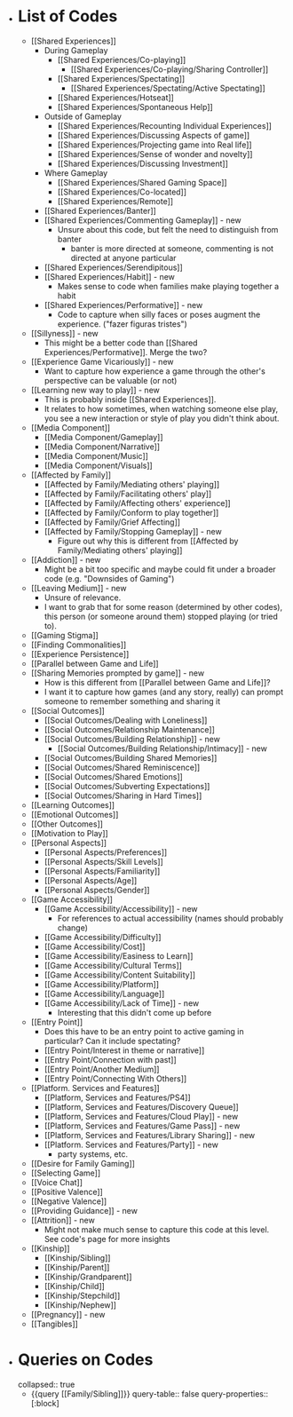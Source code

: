 - # List of Codes
	- [[Shared Experiences]]
		- During Gameplay
			- [[Shared Experiences/Co-playing]]
				- [[Shared Experiences/Co-playing/Sharing Controller]]
			- [[Shared Experiences/Spectating]]
				- [[Shared Experiences/Spectating/Active Spectating]]
			- [[Shared Experiences/Hotseat]]
			- [[Shared Experiences/Spontaneous Help]]
		- Outside of Gameplay
			- [[Shared Experiences/Recounting Individual Experiences]]
			- [[Shared Experiences/Discussing Aspects of game]]
			- [[Shared Experiences/Projecting game into Real life]]
			- [[Shared Experiences/Sense of wonder and novelty]]
			- [[Shared Experiences/Discussing Investment]]
		- Where Gameplay
			- [[Shared Experiences/Shared Gaming Space]]
			- [[Shared Experiences/Co-located]]
			- [[Shared Experiences/Remote]]
		- [[Shared Experiences/Banter]]
		- [[Shared Experiences/Commenting Gameplay]] - new
			- Unsure about this code, but felt the need to distinguish from banter
				- banter is more directed at someone, commenting is not directed at anyone particular
		- [[Shared Experiences/Serendipitous]]
		- [[Shared Experiences/Habit]] - new
			- Makes sense to code when families make playing together a habit
		- [[Shared Experiences/Performative]] - new
			- Code to capture when silly faces or poses augment the experience. ("fazer figuras tristes")
	- [[Sillyness]] - new
		- This might be a better code than [[Shared Experiences/Performative]]. Merge the two?
	- [[Experience Game Vicariously]] - new
		- Want to capture how experience a game through the other's perspective can be valuable (or not)
	- [[Learning new way to play]] - new
		- This is probably inside [[Shared Experiences]].
		- It relates to how sometimes, when watching someone else play, you see a new interaction or style of play you didn't think about.
	- [[Media Component]]
		- [[Media Component/Gameplay]]
		- [[Media Component/Narrative]]
		- [[Media Component/Music]]
		- [[Media Component/Visuals]]
	- [[Affected by Family]]
		- [[Affected by Family/Mediating others' playing]]
		- [[Affected by Family/Facilitating others' play]]
		- [[Affected by Family/Affecting others' experience]]
		- [[Affected by Family/Conform to play together]]
		- [[Affected by Family/Grief Affecting]]
		- [[Affected by Family/Stopping Gameplay]] - new
			- Figure out why this is different from [[Affected by Family/Mediating others' playing]]
	- [[Addiction]] - new
		- Might be a bit too specific and maybe could fit under a broader code (e.g. "Downsides of Gaming")
	- [[Leaving Medium]] - new
		- Unsure of relevance.
		- I want to grab that for some reason (determined by other codes), this person (or someone around them) stopped playing (or tried to).
	- [[Gaming Stigma]]
	- [[Finding Commonalities]]
	- [[Experience Persistence]]
	- [[Parallel between Game and Life]]
	- [[Sharing Memories prompted by game]] - new
		- How is this different from [[Parallel between Game and Life]]?
		- I want it to capture how games (and any story, really) can prompt someone to remember something and sharing it
	- [[Social Outcomes]]
		- [[Social Outcomes/Dealing with Loneliness]]
		- [[Social Outcomes/Relationship Maintenance]]
		- [[Social Outcomes/Building Relationship]] - new
			- [[Social Outcomes/Building Relationship/Intimacy]] - new
		- [[Social Outcomes/Building Shared Memories]]
		- [[Social Outcomes/Shared Reminiscence]]
		- [[Social Outcomes/Shared Emotions]]
		- [[Social Outcomes/Subverting Expectations]]
		- [[Social Outcomes/Sharing in Hard Times]]
	- [[Learning Outcomes]]
	- [[Emotional Outcomes]]
	- [[Other Outcomes]]
	- [[Motivation to Play]]
	- [[Personal Aspects]]
		- [[Personal Aspects/Preferences]]
		- [[Personal Aspects/Skill Levels]]
		- [[Personal Aspects/Familiarity]]
		- [[Personal Aspects/Age]]
		- [[Personal Aspects/Gender]]
	- [[Game Accessibility]]
		- [[Game Accessibility/Accessibility]] - new
			- For references to actual accessibility (names should probably change)
		- [[Game Accessibility/Difficulty]]
		- [[Game Accessibility/Cost]]
		- [[Game Accessibility/Easiness to Learn]]
		- [[Game Accessibility/Cultural Terms]]
		- [[Game Accessibility/Content Suitability]]
		- [[Game Accessibility/Platform]]
		- [[Game Accessibility/Language]]
		- [[Game Accessibility/Lack of Time]] - new
			- Interesting that this didn't come up before
	- [[Entry Point]]
		- Does this have to be an entry point to active gaming in particular? Can it include spectating?
		- [[Entry Point/Interest in theme or narrative]]
		- [[Entry Point/Connection with past]]
		- [[Entry Point/Another Medium]]
		- [[Entry Point/Connecting With Others]]
	- [[Platform. Services and Features]]
		- [[Platform, Services and Features/PS4]]
		- [[Platform, Services and Features/Discovery Queue]]
		- [[Platform, Services and Features/Cloud Play]] - new
		- [[Platform, Services and Features/Game Pass]] - new
		- [[Platform, Services and Features/Library Sharing]] - new
		- [[Platform. Services and Features/Party]] - new
			- party systems, etc.
	- [[Desire for Family Gaming]]
	- [[Selecting Game]]
	- [[Voice Chat]]
	- [[Positive Valence]]
	- [[Negative Valence]]
	- [[Providing Guidance]] - new
	- [[Attrition]] - new
		- Might not make much sense to capture this code at this level. See code's page for more insights
	- [[Kinship]]
		- [[Kinship/Sibling]]
		- [[Kinship/Parent]]
		- [[Kinship/Grandparent]]
		- [[Kinship/Child]]
		- [[Kinship/Stepchild]]
		- [[Kinship/Nephew]]
	- [[Pregnancy]] - new
	- [[Tangibles]]
- # Queries on Codes
  collapsed:: true
	- {{query [[Family/Sibling]]}}
	  query-table:: false
	  query-properties:: [:block]